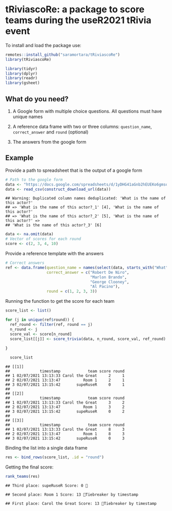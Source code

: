 
# **tRiviascoRe**: a package to score teams during the useR2021 tRivia event

To install and load the package use:

``` r
remotes::install_github("saramortara/tRiviascoRe")
library(tRiviascoRe)
```

``` r
library(tidyr)
library(dplyr)
library(readr)
library(gsheet)
```

## What do you need?

1.  A Google form with multiple choice questions. All questions must
    have unique names

2.  A reference data frame with two or three columns: `question_name`,
    `correct_answer` and `round` (optional)

3.  The answers from the google form

## Example

Provide a path to spreadsheet that is the output of a google form

``` r
# Path to the google form
data <- "https://docs.google.com/spreadsheets/d/1yDHG41aGnb2hEUEKo6gmsoeWIBaQuv6uf-tDE0J4XbI/edit?usp=sharing"
data <- read_csv(construct_download_url(data))
```

    ## Warning: Duplicated column names deduplicated: 'What is the name of this actor?'
    ## => 'What is the name of this actor?_1' [4], 'What is the name of this actor?'
    ## => 'What is the name of this actor?_2' [5], 'What is the name of this actor?' =>
    ## 'What is the name of this actor?_3' [6]

``` r
data <- na.omit(data)
# Vector of scores for each round
score <- c(2, 3, 4, 10)
```

Provide a reference template with the answers

``` r
# Correct answers
ref <- data.frame(question_name = names(select(data, starts_with("What"))[-1]),
                  correct_answer = c("Robert De Niro", 
                                     "Marlon Brando", 
                                     "George Clooney", 
                                     "Al Pacino"),
                  round = c(1, 2, 3, 3))
```

Running the function to get the score for each team

``` r
score_list <- list()

for (j in unique(ref$round)) {
  ref_round <- filter(ref, round == j)
  n_round <- j
  score_val <- score[n_round]
  score_list[[j]] <- score_trivia(data, n_round, score_val, ref_round)
  
}

  score_list
```

    ## [[1]]
    ##             timestamp            team score round
    ## 1 02/07/2021 13:13:33 Carol the Great     2     1
    ## 2 02/07/2021 13:13:47          Room 1     2     1
    ## 3 02/07/2021 13:15:42       supeRuseR     0     1
    ## 
    ## [[2]]
    ##             timestamp            team score round
    ## 1 02/07/2021 13:13:33 Carol the Great     3     2
    ## 2 02/07/2021 13:13:47          Room 1     3     2
    ## 3 02/07/2021 13:15:42       supeRuseR     0     2
    ## 
    ## [[3]]
    ##             timestamp            team score round
    ## 1 02/07/2021 13:13:33 Carol the Great     8     3
    ## 2 02/07/2021 13:13:47          Room 1     8     3
    ## 3 02/07/2021 13:15:42       supeRuseR     0     3

Binding the list into a single data frame

``` r
res <- bind_rows(score_list, .id = "round")
```

Getting the final score:

``` r
rank_teams(res)
```

    ## Third place: supeRuseR Score: 0 🥉

    ## Second place: Room 1 Score: 13 🥈Tiebreaker by timestamp

    ## First place: Carol the Great Score: 13 🥇Tiebreaker by timestamp
